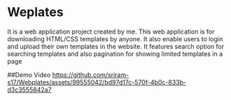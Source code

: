 ﻿# Weplates
It is a web application project created by me. This web application is for downloading HTML/CSS templates by anyone. It also enable users to login and upload their own templates in the website. It features search option for searching templates and also pagination for showing limited templates in a page

##Demo Video
https://github.com/sriram-s17/Webplates/assets/99555042/bd97d17c-570f-4b0c-833b-d3c3555842a7

